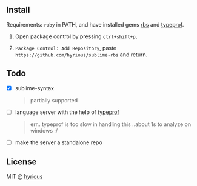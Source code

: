 ## Install

Requirements: `ruby` in PATH, and have installed gems [rbs][] and [typeprof][].

1. Open package control by pressing `ctrl+shift+p`,

2. `Package Control: Add Repository`, paste `https://github.com/hyrious/sublime-rbs` and return.

## Todo

- [x] sublime-syntax
  > partially supported
- [ ] language server with the help of [typeprof][]
  > err.. typeprof is too slow in handling this ..about 1s to analyze on windows :/
- [ ] make the server a standalone repo

## License

MIT @ [hyrious](https://github.com/hyrious)

[rbs]: https://github.com/ruby/rbs
[typeprof]: https://github.com/ruby/typeprof
